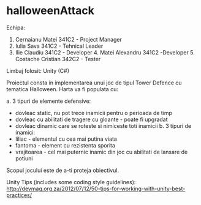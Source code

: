 # halloweenAttack

Echipa:
  1. Cernaianu Matei 341C2 - Project Manager
  2. Iulia Sava 341C2 - Tehnical Leader
  3. Ilie Claudiu 341C2 - Developer
	4. Matei Alexandru 341C2 -Developer
	5. Costache Cristian 342C2 - Tester

Limbaj folosit: Unity (C#)

Proiectul consta in implementarea unui joc de tipul Tower Defence cu tematica Halloween. Harta va fi populata cu:

a. 3 tipuri de elemente defensive: 
  - dovleac static, nu pot trece inamicii pentru o perioada de timp
  - dovleac cu abilitati de tragere cu gloante - poate fi upgradat 
  - dovleac dinamic care se roteste si nimiceste toti inamicii
b. 3 tipuri de inamici:
  - liliac - elementul cu cea mai putina viata
  - fantoma - element cu rezistenta sporita
  - vrajitoarea - cel mai puternic inamic din joc cu abilitati de lansare de potiuni
  
Scopul jocului este de a-ti proteja obiectivul.

Unity Tips (includes some coding style guidelines): http://devmag.org.za/2012/07/12/50-tips-for-working-with-unity-best-practices/


[logo]:https://www.gamasutra.com/db_area/images/blogger/1003893/Message%20Bus.png
